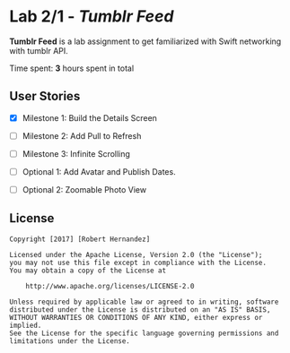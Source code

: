 # Lab 2/1 - *Tumblr Feed*

**Tumblr Feed** is a lab assignment to get familiarized with Swift networking with tumblr API.

Time spent: **3** hours spent in total

## User Stories
- [x] Milestone 1: Build the Details Screen
- [ ] Milestone 2: Add Pull to Refresh
- [ ] Milestone 3: Infinite Scrolling
- [ ] Optional 1: Add Avatar and Publish Dates.
- [ ] Optional 2: Zoomable Photo View



## License

    Copyright [2017] [Robert Hernandez]

    Licensed under the Apache License, Version 2.0 (the "License");
    you may not use this file except in compliance with the License.
    You may obtain a copy of the License at

        http://www.apache.org/licenses/LICENSE-2.0

    Unless required by applicable law or agreed to in writing, software
    distributed under the License is distributed on an "AS IS" BASIS,
    WITHOUT WARRANTIES OR CONDITIONS OF ANY KIND, either express or implied.
    See the License for the specific language governing permissions and
    limitations under the License.